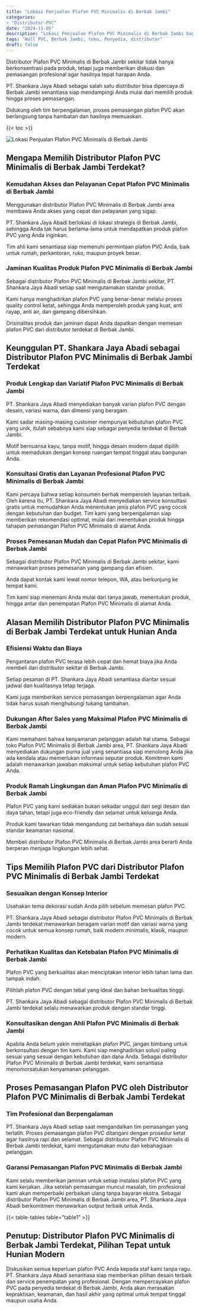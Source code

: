 ```yaml
---
title: "Lokasi Penjualan Plafon PVC Minimalis di Berbak Jambi"
categories: 
- "Distributor-PVC"
date: "2024-11-05"
description: "Lokasi Penjualan Plafon PVC Minimalis di Berbak Jambi bagi rumah, perkantoran, serta ritel. Panel berkualitas, pilihan motif, variasi warna modern, dengan jasa instalasi oleh teknisi ahli serta garansi resmi!|Layanan penjualan Plafon PVC Minimalis di Berbak Jambi bagi keperluan rumah, office, maupun ritel, dengan material terbaik dan penempatan oleh teknisi berpengalaman serta kepastian resmi.|Solusi Plafon PVC Minimalis di Berbak Jambi yang terbukti bagi hunian, kantor, serta ritel, bersama panel terbaik dan pemasangan dikerjakan oleh tim berpengalaman dan jaminan resmi.|Penyediaan Plafon PVC Minimalis di Berbak Jambi bagi hunian, office, dan ritel, beserta produk unggulan dan pemasangan dikerjakan oleh tim ahli, lengkap dengan garansi resmi.}"
tags: "Wall PVC, Berbak Jambi, toko, Penyedia, distributor"
draft: false
---
```


Distributor Plafon PVC Minimalis di Berbak Jambi sekitar tidak hanya berkonsentrasi pada produk, tetapi juga memberikan diskusi dan pemasangan profesional agar hasilnya tepat harapan Anda.

PT. Shankara Jaya Abadi sebagai salah satu distributor bisa dipercaya di Berbak Jambi senantiasa siap mendampingi Anda mulai dari memilih produk hingga proses pemasangan.

Didukung oleh tim berpengalaman, proses pemasangan plafon PVC akan berlangsung tanpa hambatan dan hasilnya memuaskan.

{{< toc >}}

![Lokasi Penjualan Plafon PVC Minimalis di Berbak Jambi](/images/Distributor-PVC/Lokasi-Penjualan-Plafon-PVC-Minimalis-di-Berbak-Jambi.png)


## Mengapa Memilih Distributor Plafon PVC Minimalis di Berbak Jambi Terdekat?

### Kemudahan Akses dan Pelayanan Cepat Plafon PVC Minimalis di Berbak Jambi

Menggunakan distributor Plafon PVC Minimalis di Berbak Jambi area membawa Anda akses yang cepat dan pelayanan yang sigap.

PT. Shankara Jaya Abadi berlokasi di lokasi strategis di Berbak Jambi, sehingga Anda tak harus berlama-lama untuk mendapatkan produk plafon PVC yang Anda inginkan.

Tim ahli kami senantiasa siap memenuhi permintaan plafon PVC Anda, baik untuk rumah, perkantoran, ruko, maupun proyek besar.

### Jaminan Kualitas Produk Plafon PVC Minimalis di Berbak Jambi

Sebagai distributor Plafon PVC Minimalis di Berbak Jambi sekitar, PT. Shankara Jaya Abadi setiap saat mengutamakan standar produk.

Kami hanya menghadirkan plafon PVC yang benar-benar melalui proses quality control ketat, sehingga Anda memperoleh produk yang kuat, anti rayap, anti air, dan gampang dibersihkan.

Orisinalitas produk dan jaminan dapat Anda dapatkan dengan memesan plafon PVC dari distributor terdekat di Berbak Jambi.

## Keunggulan PT. Shankara Jaya Abadi sebagai Distributor Plafon PVC Minimalis di Berbak Jambi Terdekat

### Produk Lengkap dan Variatif Plafon PVC Minimalis di Berbak Jambi

PT. Shankara Jaya Abadi menyediakan banyak varian plafon PVC dengan desain, variasi warna, dan dimensi yang beragam.

Kami sadar masing-masing customer mempunyai kebutuhan plafon PVC yang unik, itulah sebabnya kami siap sebagai penyedia terdekat di Berbak Jambi.

Motif bernuansa kayu, tanpa motif, hingga desain modern dapat dipilih untuk memadukan dengan konsep ruangan tempat tinggal atau bangunan Anda.

### Konsultasi Gratis dan Layanan Profesional Plafon PVC Minimalis di Berbak Jambi

Kami percaya bahwa setiap konsumen berhak memperoleh layanan terbaik. Oleh karena itu, PT. Shankara Jaya Abadi menyediakan service konsultasi gratis untuk memudahkan Anda menentukan jenis plafon PVC yang cocok dengan kebutuhan dan budget. Tim kami yang berpengalaman siap memberikan rekomendasi optimal, mulai dari menentukan produk hingga tahapan pemasangan Plafon PVC Minimalis di alamat Anda.

### Proses Pemesanan Mudah dan Cepat Plafon PVC Minimalis di Berbak Jambi

Sebagai distributor Plafon PVC Minimalis di Berbak Jambi sekitar, kami menawarkan proses pemesanan yang gampang dan efisien.

Anda dapat kontak kami lewat nomor telepon, WA, atau berkunjung ke tempat kami.

Tim kami siap menemani Anda mulai dari tanya jawab, menentukan produk, hingga antar dan penempatan Plafon PVC Minimalis di alamat Anda.

## Alasan Memilih Distributor Plafon PVC Minimalis di Berbak Jambi Terdekat untuk Hunian Anda

### Efisiensi Waktu dan Biaya

Pengantaran plafon PVC terasa lebih cepat dan hemat biaya jika Anda membeli dari distributor sekitar di Berbak Jambi.

Setiap pesanan di PT. Shankara Jaya Abadi senantiasa diantar sesuai jadwal dan kualitasnya tetap terjaga.

Kami juga memberikan service pemasangan berpengalaman agar Anda tidak harus susah menghubungi tukang tambahan.

### Dukungan After Sales yang Maksimal Plafon PVC Minimalis di Berbak Jambi

Kami memahami bahwa kenyamanan pelanggan adalah hal utama. Sebagai toko Plafon PVC Minimalis di Berbak Jambi area, PT. Shankara Jaya Abadi menyediakan dukungan purna jual yang senantiasa siap menolong Anda jika ada kendala atau memerlukan informasi seputar produk. Komitmen kami adalah menawarkan jawaban maksimal untuk setiap kebutuhan plafon PVC Anda.

### Produk Ramah Lingkungan dan Aman Plafon PVC Minimalis di Berbak Jambi

Plafon PVC yang kami sediakan bukan sekadar unggul dari segi desain dan daya tahan, tetapi juga eco-friendly dan selamat untuk keluarga Anda.

Produk kami tawarkan tidak mengandung zat berbahaya dan sudah sesuai standar keamanan nasional.

Membeli distributor Plafon PVC Minimalis di Berbak Jambi area berarti Anda berperan menjaga lingkungan lebih sehat.

## Tips Memilih Plafon PVC dari Distributor Plafon PVC Minimalis di Berbak Jambi Terdekat

### Sesuaikan dengan Konsep Interior

Usahakan tema dekorasi sudah Anda pilih sebelum memesan plafon PVC.

PT. Shankara Jaya Abadi sebagai distributor Plafon PVC Minimalis di Berbak Jambi terdekat menawarkan beragam varian motif dan variasi warna yang cocok untuk semua konsep rumah, baik modern minimalis, klasik, maupun modern.

### Perhatikan Kualitas dan Ketebalan Plafon PVC Minimalis di Berbak Jambi

Plafon PVC yang berkualitas akan menciptakan interior lebih tahan lama dan tampak indah.

Pilihlah plafon PVC dengan tebal yang ideal dan bahan berkualitas tinggi.

PT. Shankara Jaya Abadi sebagai distributor Plafon PVC Minimalis di Berbak Jambi terdekat selalu menawarkan produk dengan standar tinggi.

### Konsultasikan dengan Ahli Plafon PVC Minimalis di Berbak Jambi

Apabila Anda belum yakin menetapkan plafon PVC, jangan bimbang untuk berkonsultasi dengan tim kami. Kami siap menghadirkan solusi paling sesuai yang sesuai dengan kebutuhan dan dana Anda. Sebagai distributor Plafon PVC Minimalis di Berbak Jambi terdekat, kami senantiasa menomorsatukan kenyamanan pelanggan.

## Proses Pemasangan Plafon PVC oleh Distributor Plafon PVC Minimalis di Berbak Jambi Terdekat

### Tim Profesional dan Berpengalaman

PT. Shankara Jaya Abadi setiap saat mengandalkan tim pemasangan yang terlatih. Proses pemasangan plafon PVC ditangani dengan prosedur ketat agar hasilnya rapi dan selamat. Sebagai distributor Plafon PVC Minimalis di Berbak Jambi terdekat, kami mengutamakan mutu dan kebahagiaan pelanggan.

### Garansi Pemasangan Plafon PVC Minimalis di Berbak Jambi

Kami selalu memberikan jaminan untuk setiap instalasi plafon PVC yang kami kerjakan. Jika setelah pemasangan muncul masalah, tim profesional kami akan memperbaiki perbaikan ulang tanpa bayaran ekstra. Sebagai distributor Plafon PVC Minimalis di Berbak Jambi area, PT. Shankara Jaya Abadi berkomitmen menawarkan output terbaik untuk Anda.

{{< table-tables table="table1" >}}

## Penutup: Distributor Plafon PVC Minimalis di Berbak Jambi Terdekat, Pilihan Tepat untuk Hunian Modern

Diskusikan semua keperluan plafon PVC Anda kepada staf kami tanpa ragu. PT. Shankara Jaya Abadi senantiasa siap memberikan pilihan desain terbaik dan service penempatan yang profesional. Dengan mempercayakan plafon PVC pada penyedia terdekat di Berbak Jambi, Anda akan merasakan kepraktisan, keamanan, dan hasil akhir yang optimal untuk tempat tinggal maupun usaha Anda.